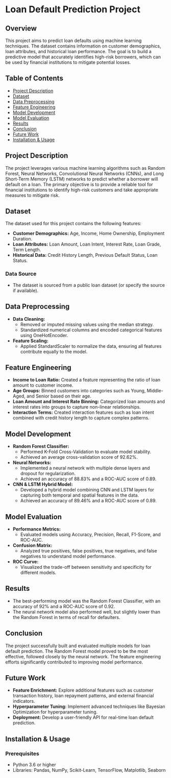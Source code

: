 # Loan Default Prediction Project

## Overview
This project aims to predict loan defaults using machine learning techniques. The dataset contains information on customer demographics, loan attributes, and historical loan performance. The goal is to build a predictive model that accurately identifies high-risk borrowers, which can be used by financial institutions to mitigate potential losses.

## Table of Contents
- [Project Description](#project-description)
- [Dataset](#dataset)
- [Data Preprocessing](#data-preprocessing)
- [Feature Engineering](#feature-engineering)
- [Model Development](#model-development)
- [Model Evaluation](#model-evaluation)
- [Results](#results)
- [Conclusion](#conclusion)
- [Future Work](#future-work)
- [Installation & Usage](#installation--usage)

## Project Description
The project leverages various machine learning algorithms such as Random Forest, Neural Networks, Convolutional Neural Networks (CNNs), and Long Short-Term Memory (LSTM) networks to predict whether a borrower will default on a loan. The primary objective is to provide a reliable tool for financial institutions to identify high-risk customers and take appropriate measures to mitigate risk.

## Dataset
The dataset used for this project contains the following features:
- **Customer Demographics:** Age, Income, Home Ownership, Employment Duration.
- **Loan Attributes:** Loan Amount, Loan Intent, Interest Rate, Loan Grade, Term Length.
- **Historical Data:** Credit History Length, Previous Default Status, Loan Status.

### Data Source
- The dataset is sourced from a public loan dataset (or specify the source if available).

## Data Preprocessing
- **Data Cleaning:** 
  - Removed or imputed missing values using the median strategy.
  - Standardized numerical columns and encoded categorical features using OneHotEncoder.
- **Feature Scaling:** 
  - Applied StandardScaler to normalize the data, ensuring all features contribute equally to the model.

## Feature Engineering
- **Income to Loan Ratio:** Created a feature representing the ratio of loan amount to customer income.
- **Age Groups:** Binned customers into categories such as Young, Middle-Aged, and Senior based on their age.
- **Loan Amount and Interest Rate Binning:** Categorized loan amounts and interest rates into groups to capture non-linear relationships.
- **Interaction Terms:** Created interaction features such as loan intent combined with credit history length to capture complex patterns.

## Model Development
- **Random Forest Classifier:**
  - Performed K-Fold Cross-Validation to evaluate model stability.
  - Achieved an average cross-validation score of 92.62%.
- **Neural Networks:**
  - Implemented a neural network with multiple dense layers and dropout for regularization.
  - Achieved an accuracy of 88.83% and a ROC-AUC score of 0.89.
- **CNN & LSTM Hybrid Model:**
  - Developed a hybrid model combining CNN and LSTM layers for capturing both temporal and spatial features in the data.
  - Achieved an accuracy of 89.46% and a ROC-AUC score of 0.89.

## Model Evaluation
- **Performance Metrics:**
  - Evaluated models using Accuracy, Precision, Recall, F1-Score, and ROC-AUC.
- **Confusion Matrix:**
  - Analyzed true positives, false positives, true negatives, and false negatives to understand model performance.
- **ROC Curve:**
  - Visualized the trade-off between sensitivity and specificity for different models.

## Results
- The best-performing model was the Random Forest Classifier, with an accuracy of 92% and a ROC-AUC score of 0.92.
- The neural network model also performed well, but slightly lower than the Random Forest in terms of recall for defaulters.

## Conclusion
The project successfully built and evaluated multiple models for loan default prediction. The Random Forest model proved to be the most effective, followed closely by the neural network. The feature engineering efforts significantly contributed to improving model performance.

## Future Work
- **Feature Enrichment:** Explore additional features such as customer transaction history, loan repayment patterns, and external financial indicators.
- **Hyperparameter Tuning:** Implement advanced techniques like Bayesian Optimization for hyperparameter tuning.
- **Deployment:** Develop a user-friendly API for real-time loan default prediction.

## Installation & Usage
### Prerequisites
- Python 3.6 or higher
- Libraries: Pandas, NumPy, Scikit-Learn, TensorFlow, Matplotlib, Seaborn
